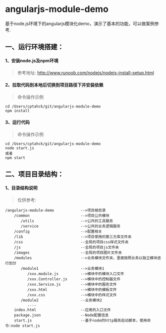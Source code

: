 # angularjs-module-demo

基于node.js环境下的angularjs模块化demo，演示了基本的功能，可以做案例参考.

## 一、运行环境搭建：

#### 1、安装node.js及npm环境
> 参考地址: 
  http://www.runoob.com/nodejs/nodejs-install-setup.html

#### 2、拉取代码到本地后切换到项目路径下并安装依赖
> 命令操作示例

```
cd /Users/cptahck/git/angularjs-module-demo
npm install
```
#### 3、运行代码
> 命令操作示例

```
cd /Users/cptahck/git/angularjs-module-demo
node start.js
或者 
npm start
```
## 二、项目目录结构：

#### 1、目录结构说明
> 仅供参考: 

```
/angularjs-module-demo            -->项目根目录
    /common                       -->项目公共模块
       /utils                     -->公共的工具服务
       /service                   -->公共的业务逻辑服务
    /config                       -->配置相关
    /lib                          -->项目使用的第三方库文件夹
    /css                          --全局的项目css样式文件夹
    /js                           --全局的项目js文件夹
    /images                       --全局的项目图片文件夹
    /modules                      -->业务模块文件夹，里面按照业务以独立模块进行划分
       /module1                   -->业务模块1
          /xxx.module.js          -->模块中的模块入口文件
          /xxx.Controller.js      -->模块中的控制器文件
          /xxx.Service.js         -->模块中的服务文件
          /xxx.html               -->模块中的模板文件
          /xxx.css                -->模块中的样式文件
       /module2                   --业务模块2
          ....
    index.html                    --应用的入口文件
    package.json                  --Node配置信息
    start.js                      --基于node的http服务启动脚本，使用命令:node start.js
```